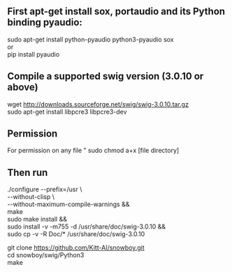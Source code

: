 ## First apt-get install sox, portaudio and its Python binding pyaudio:

sudo apt-get install python-pyaudio python3-pyaudio sox <br />
or <br />
pip install pyaudio

## Compile a supported swig version (3.0.10 or above)

wget http://downloads.sourceforge.net/swig/swig-3.0.10.tar.gz <br />
sudo apt-get install libpcre3 libpcre3-dev <br />

## Permission

For permission on any file " sudo chmod a+x [file directory]

## Then run 

./configure --prefix=/usr                  \ <br />
        --without-clisp                    \ <br />
        --without-maximum-compile-warnings && <br />
make <br />
sudo make install && <br />
sudo install -v -m755 -d /usr/share/doc/swig-3.0.10 && <br />
sudo cp -v -R Doc/* /usr/share/doc/swig-3.0.10 <br />

git clone https://github.com/Kitt-AI/snowboy.git <br />
cd snowboy/swig/Python3 <br />
make
